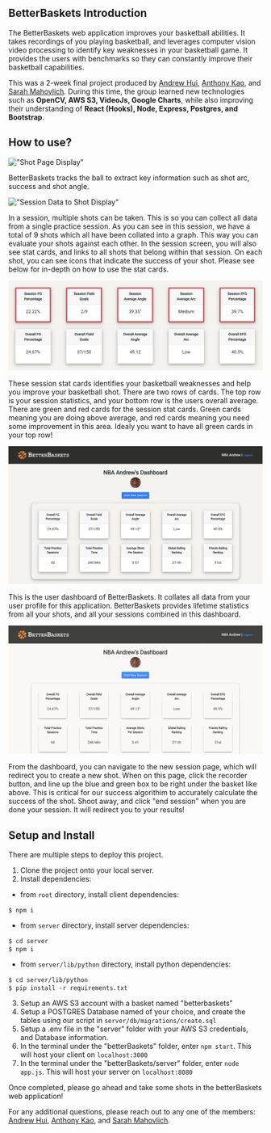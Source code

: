 ## BetterBaskets Introduction

The BetterBaskets web application improves your basketball abilities. It takes recordings of you playing basketball, and leverages computer vision video processing to identify key weaknesses in your basketball game. It provides the users with benchmarks so they can constantly improve their basketball capabilities. 

This was a 2-week final project produced by [Andrew Hui](https://github.com/AndrewHui), [Anthony Kao](https://github.com/anthonykao10), and [Sarah Mahovlich](https://github.com/SarahMahovlich). During this time, the group learned new technologies such as **OpenCV, AWS S3, VideoJs, Google Charts**, while also improving their understanding of **React (Hooks), Node, Express, Postgres, and Bootstrap**. 

## How to use?


!["Shot Page Display"](https://github.com/anthonykao10/better-baskets/blob/master/ReadmeScreenshots/ShotPageGif.gif)

BetterBaskets tracks the ball to extract key information such as shot arc, success and shot angle. 


!["Session Data to Shot Display"](https://github.com/anthonykao10/better-baskets/blob/master/ReadmeScreenshots/SessionToShotGif.gif)

In a session, multiple shots can be taken. This is so you can collect all data from a single practice session. As you can see in this session, we have a total of 9 shots which all have been collated into a graph. This way you can evaluate your shots against each other. In the session screen, you will also see stat cards, and links to all shots that belong within that session. On each shot, you can see icons that indicate the success of your shot. Please see below for in-depth on how to use the stat cards.

!["Session Stat Cards"](https://github.com/anthonykao10/better-baskets/blob/master/ReadmeScreenshots/SessionStatCards.png)

These session stat cards identifies your basketball weaknesses and help you improve your basketball shot. There are two rows of cards. The top row is your session statistics, and your bottom row is the users overall average. There are green and red cards for the session stat cards. Green cards meaning you are doing above average, and red cards meaning you need some improvement in this area. Idealy you want to have all green cards in your top row!

!["Dashboard of BetterBaskets"](https://github.com/anthonykao10/better-baskets/blob/master/ReadmeScreenshots/dashboard.png)

This is the user dashboard of BetterBaskets. It collates all data from your user profile for this application. BetterBaskets provides lifetime statistics from all your shots, and all your sessions combined in this dashboard.


!["Taking New Shots"](https://github.com/anthonykao10/better-baskets/blob/master/ReadmeScreenshots/newShot.gif)

From the dashboard, you can navigate to the new session page, which will redirect you to create a new shot. When on this page, click the recorder button, and line up the blue and green box to be right under the basket like above. This is critical for our success algorithim to accurately calculate the success of the shot. Shoot away, and click "end session" when you are done your session. It will redirect you to your results! 


## Setup and Install

There are multiple steps to deploy this project.

1) Clone the project onto your local server.
2) Install dependencies:
 - from `root` directory, install client dependencies: 
 ```
 $ npm i
 ```
 - from `server` directory, install server dependencies: 
 ```
 $ cd server 
 $ npm i
 ```
 - from `server/lib/python` directory, install python dependencies:
 ```
 $ cd server/lib/python
 $ pip install -r requirements.txt
 ```
3) Setup an AWS S3 account with a basket named "betterbaskets"
4) Setup a POSTGRES Database named of your choice, and create the tables using our script in `server/db/migrations/create.sql`
5) Setup a .env file in the "server" folder with your AWS S3 credentials, and Database information.
6) In the terminal under the "betterBaskets" folder, enter `npm start`. This will host your client on `localhost:3000`
7) In the terminal under the "betterBaskets/server" folder, enter `node app.js`. This will host your server on `localhost:8080`

Once completed, please go ahead and take some shots in the betterBaskets web application!


For any additional questions, please reach out to any one of the members: [Andrew Hui](https://github.com/AndrewHui), [Anthony Kao](https://github.com/anthonykao10), and [Sarah Mahovlich](https://github.com/SarahMahovlich).